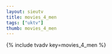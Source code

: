 ```yaml
--- 
layout: sieutv
title: movies_4_men
tags: ["uktv"]
thumb: movies_4_men
---
```

{% include tvadv key=movies_4_men %}
